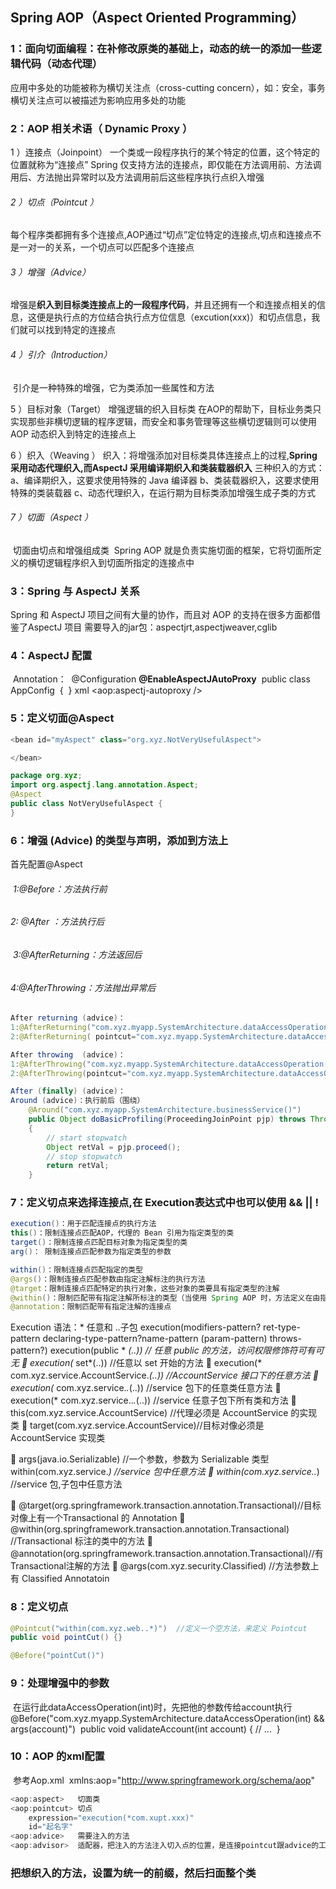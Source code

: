 ## Spring AOP（Aspect Oriented Programming）



### 1：面向切面编程：在补修改原类的基础上，动态的统一的添加一些逻辑代码（动态代理）

应用中多处的功能被称为横切关注点（cross-cutting concern），如：安全，事务
横切关注点可以被描述为影响应用多处的功能

### 2：AOP 相关术语（ Dynamic Proxy ）

1 ）连接点（Joinpoint）
	一个类或一段程序执行的某个特定的位置，这个特定的位置就称为“连接点”
	Spring  仅支持方法的连接点，即仅能在方法调用前、方法调用后、方法抛出异常时以及方法调用前后这些程序执行点织入增强
	

###### 2 ）切点（Pointcut ）

​	每个程序类都拥有多个连接点,AOP通过“切点”定位特定的连接点,切点和连接点不是一对一的关系，一个切点可以匹
​	配多个连接点

###### 3 ）增强（Advice）

​	增强是**织入到目标类连接点上的一段程序代码**，并且还拥有一个和连接点相关的信息，这便是执行点的方位
​	结合执行点方位信息（excution(xxx)）和切点信息，我们就可以找到特定的连接点

###### 4 ）引介（Introduction）

​	引介是一种特殊的增强，它为类添加一些属性和方法

5 ）目标对象（Target）
	增强逻辑的织入目标类
	在AOP的帮助下，目标业务类只实现那些非横切逻辑的程序逻辑，而安全和事务管理等这些横切逻辑则可以使用AOP
	动态织入到特定的连接点上

6 ）织入（Weaving ）
织入：将增强添加对目标类具体连接点上的过程,**Spring 采用动态代理织入,而AspectJ 采用编译期织入和类装载器织入**
	三种织入的方式：
		a、编译期织入，这要求使用特殊的 Java 编译器
		b、类装载器织入，这要求使用特殊的类装载器
		c、动态代理织入，在运行期为目标类添加增强生成子类的方式

###### 7 ）切面（Aspect ）

​	切面由切点和增强组成类
​	Spring AOP  就是负责实施切面的框架，它将切面所定义的横切逻辑程序织入到切面所指定的连接点中



### 3：Spring 与 AspectJ 关系

Spring 和 AspectJ 项目之间有大量的协作，而且对 AOP 的支持在很多方面都借鉴了AspectJ 项目
	需要导入的jar包：aspectjrt,aspectjweaver,cglib
     

### 4：AspectJ 配置

​    Annotation：
​	@Configuration
​	**@EnableAspectJAutoProxy**
​	public class AppConfig 
​	{
​	}
​    xml
<aop:aspectj-autoproxy />

### 5：定义切面@Aspect

```java
<bean id="myAspect" class="org.xyz.NotVeryUsefulAspect">

</bean>

package org.xyz;
import org.aspectj.lang.annotation.Aspect;
@Aspect
public class NotVeryUsefulAspect {
}
```

### 6：增强 (Advice) 的类型与声明，添加到方法上

首先配置@Aspect

###### ​		1:@Before：方法执行前

###### 		2: @After  ：方法执行后

###### ​		3:@AfterReturning：方法返回后

###### ​		4:@AfterThrowing：方法抛出异常后



```java
After returning (advice)：
1:@AfterReturning("com.xyz.myapp.SystemArchitecture.dataAccessOperation()")  void
2:@AfterReturning( pointcut="com.xyz.myapp.SystemArchitecture.dataAccessOperation()",returning="retVal")

After throwing  (advice)：
1:@AfterThrowing("com.xyz.myapp.SystemArchitecture.dataAccessOperation()")
2:@AfterThrowing(pointcut="com.xyz.myapp.SystemArchitecture.dataAccessOperation()",throwing="ex")

After (finally) (advice)：
Around (advice)：执行前后（围绕）
	@Around("com.xyz.myapp.SystemArchitecture.businessService()")
	public Object doBasicProfiling(ProceedingJoinPoint pjp) throws Throwable
	{
		// start stopwatch
		Object retVal = pjp.proceed();
		// stop stopwatch
		return retVal;
	}
```



### 7：定义切点来选择连接点,在 Execution表达式中也可以使用  &&   ||   !

```java
execution()：用于匹配连接点的执行方法
this()：限制连接点匹配AOP，代理的 Bean 引用为指定类型的类
target()：限制连接点匹配目标对象为指定类型的类
arg()： 限制连接点匹配参数为指定类型的参数

within()：限制连接点匹配指定的类型
@args()：限制连接点匹配参数由指定注解标注的执行方法
@target：限制连接点匹配特定的执行对象，这些对象的类要具有指定类型的注解
@within()：限制匹配带有指定注解所标注的类型（当使用 Spring AOP 时，方法定义在由指定的注解所标注的类里）
@annotation：限制匹配带有指定注解的连接点
```

Execution 语法：* 任意和 ..子包
	execution(modifiers-pattern? ret-type-pattern declaring-type-pattern?name-pattern (param-pattern) throws-pattern?)
	execution(public * *(..)) // 任意 public 的方法，访问权限修饰符可有可无
 	execution(* set*(..)) //任意以 set 开始的方法
 	execution(* com.xyz.service.AccountService.*(..)) //AccountService 接口下的任意方法
	execution(* com.xyz.service.*.*(..)) //service 包下的任意类任意方法
 	execution(* com.xyz.service..*.*(..)) //service 任意子包下所有类和方法
 	this(com.xyz.service.AccountService) //代理必须是 AccountService 的实现类
 	target(com.xyz.service.AccountService)//目标对像必须是 AccountService 实现类

 	args(java.io.Serializable) //一个参数，参数为 Serializable 类型
	within(com.xyz.service.*) //service 包中任意方法
 	within(com.xyz.service..*) //service 包,子包中任意方法

 	@target(org.springframework.transaction.annotation.Transactional)//目标对像上有一个Transactional 的 Annotation
  	@within(org.springframework.transaction.annotation.Transactional) //Transactional 标注的类中的方法
 	@annotation(org.springframework.transaction.annotation.Transactional)//有 Transactional注解的方法
	@args(com.xyz.security.Classified) //方法参数上有 Classified Annotatoin



### 8：定义切点

```java
@Pointcut("within(com.xyz.web..*)")  //定义一个空方法，来定义 Pointcut
public void pointCut() {}

@Before("pointCut()")
```



### 9：处理增强中的参数

​	在运行此dataAccessOperation(int)时，先把他的参数传给account执行
​	@Before("com.xyz.myapp.SystemArchitecture.dataAccessOperation(int) && args(account)")
​	public void validateAccount(int account) {
​		// ...
​	}

### 10：AOP 的xml配置

​	参考Aop.xml
​	xmlns:aop="http://www.springframework.org/schema/aop"
​	

```java
<aop:aspect>   切面类
<aop:pointcut> 切点
	expression="execution(*com.xupt.xxx)"
	id="起名字"
<aop:advice>   需要注入的方法  
<aop:advisor>  适配器，把注入的方法注入切入点的位置，是连接pointcut跟advice的工具
```



### 把想织入的方法，设置为统一的前缀，然后扫面整个类











